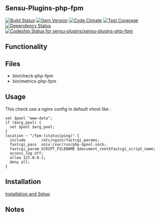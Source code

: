 ## Sensu-Plugins-php-fpm

[![Build Status](https://travis-ci.org/sensu-plugins/sensu-plugins-php-fpm.svg?branch=master)](https://travis-ci.org/sensu-plugins/sensu-plugins-php-fpm)
[![Gem Version](https://badge.fury.io/rb/sensu-plugins-php-fpm.svg)](http://badge.fury.io/rb/sensu-plugins-php-fpm)
[![Code Climate](https://codeclimate.com/github/sensu-plugins/sensu-plugins-php-fpm/badges/gpa.svg)](https://codeclimate.com/github/sensu-plugins/sensu-plugins-php-fpm)
[![Test Coverage](https://codeclimate.com/github/sensu-plugins/sensu-plugins-php-fpm/badges/coverage.svg)](https://codeclimate.com/github/sensu-plugins/sensu-plugins-php-fpm)
[![Dependency Status](https://gemnasium.com/sensu-plugins/sensu-plugins-php-fpm.svg)](https://gemnasium.com/sensu-plugins/sensu-plugins-php-fpm)
[![Codeship Status for sensu-plugins/sensu-plugins-php-fpm](https://codeship.com/projects/427ed6d0-dc04-0132-8e5a-1e3fe125131b/status?branch=master)](https://codeship.com/projects/79856)

## Functionality

## Files
 * bin/check-php-fpm
 * bin/metrics-php-fpm

## Usage

This check use a nginx config in default vhost like :

```
set $pool "www-data";
if ($arg_pool) {
  set $pool $arg_pool;
}
location ~ "/fpm-(status|ping)" {
  include       /etc/nginx/fastcgi_params;
  fastcgi_pass  unix:/var/run/php-$pool.sock;
  fastcgi_param SCRIPT_FILENAME $document_root$fastcgi_script_name;
  access_log off;
  allow 127.0.0.1;
  deny all;
}
```

## Installation

[Installation and Setup](https://github.com/sensu-plugins/documentation/blob/master/user_docs/installation_instructions.md)


## Notes

